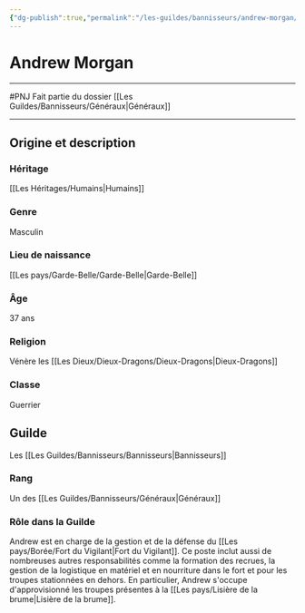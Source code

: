```yaml
---
{"dg-publish":true,"permalink":"/les-guildes/bannisseurs/andrew-morgan/"}
---
```


# Andrew Morgan
---
#PNJ 
Fait partie du dossier [[Les Guildes/Bannisseurs/Généraux\|Généraux]]

-------
## Origine et description
### Héritage
[[Les Héritages/Humains\|Humains]]
### Genre
Masculin
### Lieu de naissance
[[Les pays/Garde-Belle/Garde-Belle\|Garde-Belle]]
### Âge
37 ans
### Religion
Vénère les [[Les Dieux/Dieux-Dragons/Dieux-Dragons\|Dieux-Dragons]]
### Classe
Guerrier
## Guilde
Les [[Les Guildes/Bannisseurs/Bannisseurs\|Bannisseurs]]
### Rang
Un des [[Les Guildes/Bannisseurs/Généraux\|Généraux]]
### Rôle dans la Guilde
Andrew est en charge de la gestion et de la défense du [[Les pays/Borée/Fort du Vigilant\|Fort du Vigilant]]. Ce poste inclut aussi de nombreuses autres responsabilités comme la formation des recrues, la gestion de la logistique en matériel et en nourriture dans le fort et pour les troupes stationnées en dehors. En particulier, Andrew s'occupe d'approvisionné les troupes présentes à la [[Les pays/Lisière de la brume\|Lisière de la brume]].